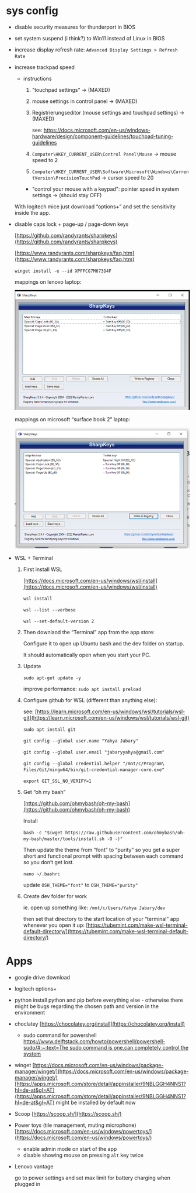 # sys config

- disable security measures for thunderport in BIOS
- set system suspend (i think?) to Win11 instead of Linux in BIOS
- increase display refresh rate: `Advanced Display Settings > Refresh Rate`
- increase trackpad speed
     - instructions
          1. "touchpad settings" -> (MAXED)
          2. mouse settings in control panel -> (MAXED)
          3. Registrierungseditor (mouse settings and touchpad settings) -> (MAXED)
          
               see: https://docs.microsoft.com/en-us/windows-hardware/design/component-guidelines/touchpad-tuning-guidelines

          4. `Computer\HKEY_CURRENT_USER\Control Panel\Mouse` -> mouse speed to 2
          5. `Computer\HKEY_CURRENT_USER\Software\Microsoft\Windows\CurrentVersion\PrecisionTouchPad` -> cursor speed to 20

          - "control your mouse with a keypad": pointer speed in system settings -> (should stay OFF)

     With logitech mice just download “options+” and set the sensitivity inside the app.

- disable caps lock + page-up / page-down keys

     [https://github.com/randyrants/sharpkeys](https://github.com/randyrants/sharpkeys)

     [https://www.randyrants.com/sharpkeys/faq.htm](https://www.randyrants.com/sharpkeys/faq.htm)

     `winget install -e --id XPFFCG7M673D4F`

     mappings on lenovo laptop:

     ![Untitled](assets/Untitled.png)

     mappings on microsoft “surface book 2” laptop:

     ![Untitled](assets/Untitled%201.png)

- WSL + Terminal

     1. First install WSL

           [https://docs.microsoft.com/en-us/windows/wsl/install](https://docs.microsoft.com/en-us/windows/wsl/install)

           `wsl install`

           `wsl --list --verbose`

           `wsl --set-default-version 2`

     2. Then downlaod the “Terminal” app from the app store:

           Configure it to open up Ubuntu bash and the dev folder on startup.

           It should automatically open when you start your PC.

     3. Update

           `sudo apt-get update -y`

           improve performance: `sudo apt install preload`

     4. Configure github for WSL (different than anything else):

           see: [https://learn.microsoft.com/en-us/windows/wsl/tutorials/wsl-git](https://learn.microsoft.com/en-us/windows/wsl/tutorials/wsl-git)

           `sudo apt install git`

           `git config --global user.name "Yahya Jabary"`

           `git config --global user.email "jabaryyahya@gmail.com"`

           `git config --global credential.helper "/mnt/c/Program\ Files/Git/mingw64/bin/git-credential-manager-core.exe"`

           `export GIT_SSL_NO_VERIFY=1`

     5. Get “oh my bash”

           [https://github.com/ohmybash/oh-my-bash](https://github.com/ohmybash/oh-my-bash)

           Install

           `bash -c "$(wget https://raw.githubusercontent.com/ohmybash/oh-my-bash/master/tools/install.sh -O -)"`

           Then update the theme from “font” to “purity” so you get a super short and functional prompt with spacing between each command so you don’t get lost.

           `nano ~/.bashrc`

           update `OSH_THEME="font"` to `OSH_THEME="purity"`

     6. Create dev folder for work

           ie. open up something like: `/mnt/c/Users/Yahya Jabary/dev`

           then set that directory to the start location of your “terminal” app whenever you open it up: [https://tubemint.com/make-wsl-terminal-default-directory/](https://tubemint.com/make-wsl-terminal-default-directory/)

# Apps

- google drive download
- logitech options+

- python
  install python and pip before everything else - otherwise there might be bugs regarding the chosen path and version in the environment
- choclatey
  [https://chocolatey.org/install](https://chocolatey.org/install)
     - sudo command for powershell
       [https://www.delftstack.com/howto/powershell/powershell-sudo/#:~:text=The sudo command is one,can completely control the system](https://www.delftstack.com/howto/powershell/powershell-sudo/#:~:text=The%20sudo%20command%20is%20one,can%20completely%20control%20the%20system)
- winget
  [https://docs.microsoft.com/en-us/windows/package-manager/winget/](https://docs.microsoft.com/en-us/windows/package-manager/winget/)
  [https://apps.microsoft.com/store/detail/appinstaller/9NBLGGH4NNS1?hl=de-at&gl=AT](https://apps.microsoft.com/store/detail/appinstaller/9NBLGGH4NNS1?hl=de-at&gl=AT)
  might be installed by default now
- Scoop
  [https://scoop.sh/](https://scoop.sh/)
- Power toys (tile management, muting microphone)
  [https://docs.microsoft.com/en-us/windows/powertoys/](https://docs.microsoft.com/en-us/windows/powertoys/)
     - enable admin mode on start of the app
     - disable showing mouse on pressing `alt` key twice
- Lenovo vantage

     go to power settings and set max limit for battery charging when plugged in
